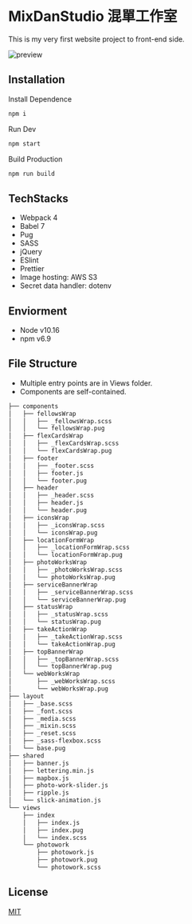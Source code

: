 # MixDanStudio 混單工作室

This is my very first website project to front-end side.

![preview](https://i.imgur.com/JKoH6tk.jpg)

## Installation

Install Dependence

```bash
npm i
```

Run Dev

```bash
npm start
```

Build Production

```bash
npm run build
```

## TechStacks

- Webpack 4
- Babel 7
- Pug
- SASS
- jQuery
- ESlint
- Prettier
- Image hosting: AWS S3
- Secret data handler: dotenv

## Enviorment

- Node v10.16
- npm v6.9

## File Structure

- Multiple entry points are in Views folder.
- Components are self-contained.

```bash
├── components
│   ├── fellowsWrap
│   │   ├── _fellowsWrap.scss
│   │   └── fellowsWrap.pug
│   ├── flexCardsWrap
│   │   ├── _flexCardsWrap.scss
│   │   └── flexCardsWrap.pug
│   ├── footer
│   │   ├── _footer.scss
│   │   ├── footer.js
│   │   └── footer.pug
│   ├── header
│   │   ├── _header.scss
│   │   ├── header.js
│   │   └── header.pug
│   ├── iconsWrap
│   │   ├── _iconsWrap.scss
│   │   └── iconsWrap.pug
│   ├── locationFormWrap
│   │   ├── _locationFormWrap.scss
│   │   └── locationFormWrap.pug
│   ├── photoWorksWrap
│   │   ├── _photoWorksWrap.scss
│   │   └── photoWorksWrap.pug
│   ├── serviceBannerWrap
│   │   ├── _serviceBannerWrap.scss
│   │   └── serviceBannerWrap.pug
│   ├── statusWrap
│   │   ├── _statusWrap.scss
│   │   └── statusWrap.pug
│   ├── takeActionWrap
│   │   ├── _takeActionWrap.scss
│   │   └── takeActionWrap.pug
│   ├── topBannerWrap
│   │   ├── _topBannerWrap.scss
│   │   └── topBannerWrap.pug
│   └── webWorksWrap
│       ├── _webWorksWrap.scss
│       └── webWorksWrap.pug
├── layout
│   ├── _base.scss
│   ├── _font.scss
│   ├── _media.scss
│   ├── _mixin.scss
│   ├── _reset.scss
│   ├── _sass-flexbox.scss
│   └── base.pug
├── shared
│   ├── banner.js
│   ├── lettering.min.js
│   ├── mapbox.js
│   ├── photo-work-slider.js
│   ├── ripple.js
│   └── slick-animation.js
└── views
    ├── index
    │   ├── index.js
    │   ├── index.pug
    │   └── index.scss
    └── photowork
        ├── photowork.js
        ├── photowork.pug
        └── photowork.scss
```

## License

[MIT](https://choosealicense.com/licenses/mit/)
